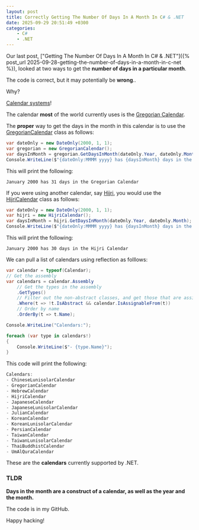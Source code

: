 ```yaml
---
layout: post
title: Correctly Getting The Number Of Days In A Month In C# & .NET
date: 2025-09-29 20:51:49 +0300
categories:
    - C#
    - .NET
---
```


Our last post, ["Getting The Number Of Days In A Month In C# & .NET"]({% post_url 2025-09-28-getting-the-number-of-days-in-a-month-in-c-net %}), looked at two ways to get the **number of days in a particular month**.

The code is correct, but it may potentially be **wrong**..

Why?

[Calendar systems](https://en.wikipedia.org/wiki/Calendar)!

The calendar **most** of the world currently uses is the [Gregorian Calendar](https://en.wikipedia.org/wiki/Gregorian_calendar).

The **proper** way to get the days in the month in this calendar is to use the [GregorianCalendar](https://learn.microsoft.com/en-us/dotnet/api/system.globalization.gregoriancalendar?view=net-9.0) class as follows:

```c#
var dateOnly = new DateOnly(2000, 1, 1);
var gregorian = new GregorianCalendar();
var daysInMonth = gregorian.GetDaysInMonth(dateOnly.Year, dateOnly.Month);
Console.WriteLine($"{dateOnly:MMMM yyyy} has {daysInMonth} days in the Gregorian Calendar");
```

This will print the following:

```plaintext
January 2000 has 31 days in the Gregorian Calendar
```

If you were using another calendar, say [Hijri](https://en.wikipedia.org/wiki/Islamic_calendar), you would use the [HijriCalendar](https://learn.microsoft.com/en-us/dotnet/api/system.globalization.hijricalendar?view=net-9.0) class as follows:

```c#
var dateOnly = new DateOnly(2000, 1, 1);
var hijri = new HijriCalendar();
var daysInMonth = hijri.GetDaysInMonth(dateOnly.Year, dateOnly.Month);
Console.WriteLine($"{dateOnly:MMMM yyyy} has {daysInMonth} days in the Hijri Calendar");
```

This will print the following:

```plaintext
January 2000 has 30 days in the Hijri Calendar
```

We can pull a list of calendars using reflection as folllows:

```c#
var calendar = typeof(Calendar);
// Get the assembly
var calendars = calendar.Assembly
    // Get the types in the assembly
    .GetTypes()
    // Filter out the non-abstract classes, and get those that are assignable
    .Where(t => !t.IsAbstract && calendar.IsAssignableFrom(t))
    // Order by name
    .OrderBy(t => t.Name);

Console.WriteLine("Calendars:");

foreach (var type in calendars!)
{
    Console.WriteLine($"- {type.Name}");
}
```

This code will print the following:

```c#
Calendars:
- ChineseLunisolarCalendar
- GregorianCalendar
- HebrewCalendar
- HijriCalendar
- JapaneseCalendar
- JapaneseLunisolarCalendar
- JulianCalendar
- KoreanCalendar
- KoreanLunisolarCalendar
- PersianCalendar
- TaiwanCalendar
- TaiwanLunisolarCalendar
- ThaiBuddhistCalendar
- UmAlQuraCalendar

```

These are the **calendars** currently supported by .NET.

### TLDR

**Days in the month are a construct of a calendar, as well as the year and the month.**

The code is in my GitHub.

Happy hacking!
